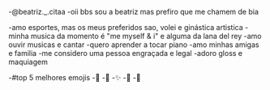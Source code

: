 -@beatriz._.citaa
-oii bbs sou a beatriz mas prefiro que me chamem de bia

-amo esportes, mas os meus preferidos sao, volei e ginástica artistica
-minha musica da momento é "me myself & i" e alguma da lana del rey
-amo ouvir musicas e cantar
-quero aprender a tocar piano
-amo minhas amigas e familia
-me considero uma pessoa engraçada e legal
-adoro gloss e maquiagem

-#top 5 melhores emojis
-👄
-🎀
-✨
-👒
-💟






<!--
**Beacita/Beacita** is a ✨ _special_ ✨ repository because its `README.md` (this file) appears on your GitHub profile.

Here are some ideas to get you started:

- 🔭 I’m currently working on ...
- 🌱 I’m currently learning ...
- 👯 I’m looking to collaborate on ...
- 🤔 I’m looking for help with ...
- 💬 Ask me about ...
- 📫 How to reach me: ...
- 😄 Pronouns: ...
- ⚡ Fun fact: ...
-->
